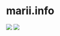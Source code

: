 # marii.info

<a href="https://travis-ci.org/mnyrop/mnyrop.github.io"><img src="https://travis-ci.org/mnyrop/mnyrop.github.io.svg?branch=master"/></a>
<a href="https://gemnasium.com/github.com/mnyrop/mnyrop.github.io"><img src="https://gemnasium.com/badges/github.com/mnyrop/mnyrop.github.io.svg"/>

